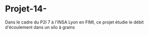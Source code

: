 # Projet-14-
Dans le cadre du P2I 7 à l'INSA Lyon en FIMI, ce projet étudie le débit d'écoulement dans un silo à grains
